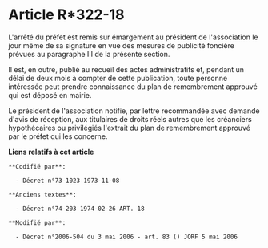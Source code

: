 # Article R*322-18

L'arrêté du préfet est remis sur émargement au président de l'association le jour même de sa signature en vue des mesures de
publicité foncière prévues au paragraphe III de la présente section.

Il est, en outre, publié au recueil des actes administratifs et, pendant un délai de deux mois à compter de cette
publication, toute personne intéressée peut prendre connaissance du plan de remembrement approuvé qui est déposé en mairie.

Le président de l'association notifie, par lettre recommandée avec demande d'avis de réception, aux titulaires de droits
réels autres que les créanciers hypothécaires ou privilégiés l'extrait du plan de remembrement approuvé par le préfet qui les
concerne.

**Liens relatifs à cet article**

	**Codifié par**:

	  - Décret n°73-1023 1973-11-08

	**Anciens textes**:

	  - Décret n°74-203 1974-02-26 ART. 18

	**Modifié par**:

	  - Décret n°2006-504 du 3 mai 2006 - art. 83 () JORF 5 mai 2006
